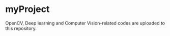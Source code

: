 # myProject

OpenCV, Deep learning and Computer Vision-related codes are uploaded to this repository.

